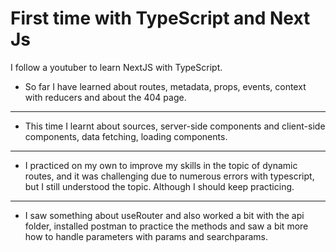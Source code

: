 # First time with TypeScript and Next Js

I follow a youtuber to learn NextJS with TypeScript.

- So far I have learned about routes, metadata, props, events, context with reducers and about the 404 page.

---------------------------------

- This time I learnt about sources, server-side components and client-side components, data fetching, loading components.

---------------------------------

- I practiced on my own to improve my skills in the topic of dynamic routes, and it was challenging due to numerous errors with typescript, but I still understood the topic. Although I should keep practicing.

---------------------------------

- I saw something about useRouter and also worked a bit with the api folder, installed postman to practice the methods and saw a bit more how to handle parameters with params and searchparams.